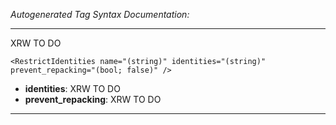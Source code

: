 _Autogenerated Tag Syntax Documentation:_

---
XRW TO DO

```
<RestrictIdentities name="(string)" identities="(string)" prevent_repacking="(bool; false)" />
```

-   **identities**: XRW TO DO
-   **prevent_repacking**: XRW TO DO

---
